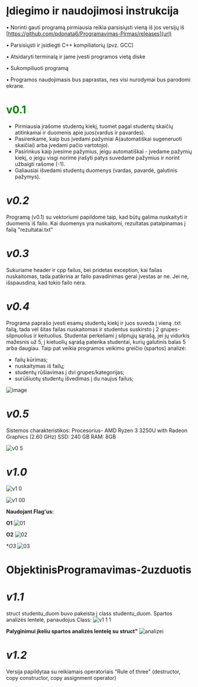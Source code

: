 # **Įdiegimo ir naudojimosi instrukcija**

• Norinti gauti programą pirmiausia reikia parsisiųsti vieną iš jos versijų iš [https://github.com/pdonata6/Programavimas-Pirmas/releases](url)

• Parsisiųsti ir įsidiegti C++ kompiliatorių (pvz. GCC)

• Atsidaryti terminalą ir jame įvesti programos vietą diske

• Sukompiliuoti programą

• Programos naudojimasis bus paprastas, nes visi nurodymai bus parodomi ekrane.


# <span style="color: green"> **v0.1** </span>

- Pirmiausia įrašome studentų kiekį, tuomet pagal studentų skaičių atitinkamai ir duomenis apie juos(vardus ir pavardes). 
- Pasirenkame, kaip bus įvedami pažymiai A(automatiškai sugeneruoti skaičiai) arba įvedami pačio vartotojo). 
- Pasirinkus kaip įvesime pažymius, jeigu automatiškai - įvedame pažymių kiekį, o jeigu visgi norime įrašyti patys suvedame pažymius ir norint užbaigti rašome (-1). 
- Galiausiai išvedami studentų duomenys (vardas, pavardė, galutinis pažymys).
 

# _**v0.2**_ 
Programą (v0.1) su vektoriumi papildome taip, kad būtų galima nuskaityti ir duomenis iš failo. Kai duomenys yra nuskaitomi, rezultatas patalpinamas į failą "rezultatai.txt"



# _**v0.3**_
Sukuriame header ir cpp failus, bei pridetas exception, kai failas nuskaitomas, tada patikrina ar failo pavadinimas gerai įvestas ar ne. Jei ne, išspausdina, kad tokio failo nėra.


# _**v0.4**_
Programa paprašo įvesti esamų studentų kiekį ir juos suveda į vieną .txt failą, tada vėl šitas failas nuskaitomas ir studentus suskirsto į 2 grupes- silpnuolius ir keituolius. Studentai perkeliami į silpnųjų sąrašą, jei jų vidurkis mažesnis už 5, į kietuolių sąrašą patenka studentai, kurių galutinis balas 5 arba daugiau.
Taip pat veikia programos veikimo greičio (spartos) analizė:

- failų kūrimas;
- nuskaitymas iš failų;
- studentų rūšiavimas į dvi grupes/kategorijas;
- surūšiuotų studentų išvedimas į du naujus failus;

![image](https://user-images.githubusercontent.com/90028851/139395480-ee1a57cd-4eaf-49d1-bfd9-f5e79223eecf.png)


# _**v0.5**_

Sistemos charakteristikos:
Procesorius-	AMD Ryzen 3 3250U with Radeon Graphics (2.60 GHz)
SSD: 240 GB
RAM: 8GB 

![v0 5](https://user-images.githubusercontent.com/90028851/140510548-83784251-7f60-4f13-a0ec-26126abf9dbd.png)

# _**v1.0**_

![v1 0](https://user-images.githubusercontent.com/90028851/144061202-7c6d8f8d-866f-46ad-8399-1bb27ef97cf0.png)

![v1 00](https://user-images.githubusercontent.com/90028851/144061213-0113458e-7e5f-4e99-9305-ac18fd06c5b5.png)

**Naudojant Flag'us:**

**O1**
![01](https://user-images.githubusercontent.com/90028851/144564367-645a7df1-d483-48ea-8e78-b30f4b8d0edd.png)

**O2**
![02](https://user-images.githubusercontent.com/90028851/144564463-20b996b4-4f53-4cb3-ab01-841e07ba2f27.png)

**O3*
![03](https://user-images.githubusercontent.com/90028851/144564525-30e985ac-95c2-4b6d-bac1-ebf25d58da42.png)

#
# ObjektinisProgramavimas-2uzduotis


# _**v1.1**_

struct studentu_duom buvo pakeista į class studentu_duom. Spartos analizės lentelė, panaudojus Class:
![v1 1 1](https://user-images.githubusercontent.com/90028851/144562259-eb3d9548-b89c-4c25-a1ab-7a0b3f4557b4.png)

**Palyginimui įkeliu spartos analizės lentelę su struct"**
![analizei](https://user-images.githubusercontent.com/90028851/144562700-65be9bc2-b699-420e-a504-227dbceb7397.png)


# _**v1.2**_

Versija papildytaa su reikiamais operatoriais "Rule of three" (destructor, copy constructor, copy assignment operator)



